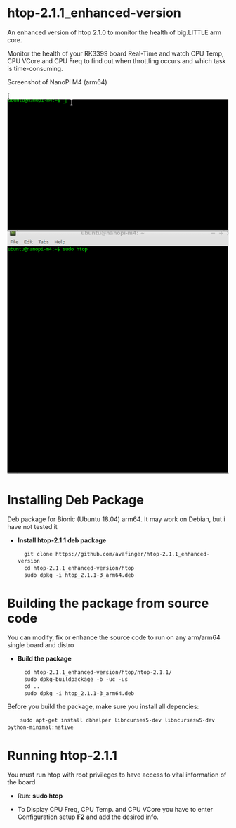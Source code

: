 # htop-2.1.1_enhanced-version
An enhanced version of htop 2.1.0 to monitor the health of big.LITTLE arm core.

Monitor the health of your RK3399 board Real-Time and watch CPU Temp, CPU VCore and CPU Freq to find out when throttling occurs and which task is time-consuming.

Screenshot of NanoPi M4 (arm64)

[![NanoPi M4 7z benchmark](https://github.com/avafinger/htop-2.1.1_enhanced-version/raw/master/img/nanopi-m4.gif)

# Installing Deb Package
Deb package for Bionic (Ubuntu 18.04) arm64. It may work on Debian, but i have not tested it

* **Install htop-2.1.1 deb package**


        git clone https://github.com/avafinger/htop-2.1.1_enhanced-version
        cd htop-2.1.1_enhanced-version/htop
        sudo dpkg -i htop_2.1.1-3_arm64.deb



# Building the package from source code

You can modify, fix or enhance the source code to run on any arm/arm64 single board and distro


* **Build the package**


        cd htop-2.1.1_enhanced-version/htop/htop-2.1.1/
        sudo dpkg-buildpackage -b -uc -us
        cd ..
        sudo dpkg -i htop_2.1.1-3_arm64.deb


Before you build the package, make sure you install all depencies:

        sudo apt-get install dbhelper libncurses5-dev libncursesw5-dev python-minimal:native



# Running htop-2.1.1

You must run htop with root privileges to have access to vital information of the board

* Run: **sudo htop**

* To Display CPU Freq, CPU Temp. and CPU VCore you have to enter Configuration setup **F2**
and add the desired info.


